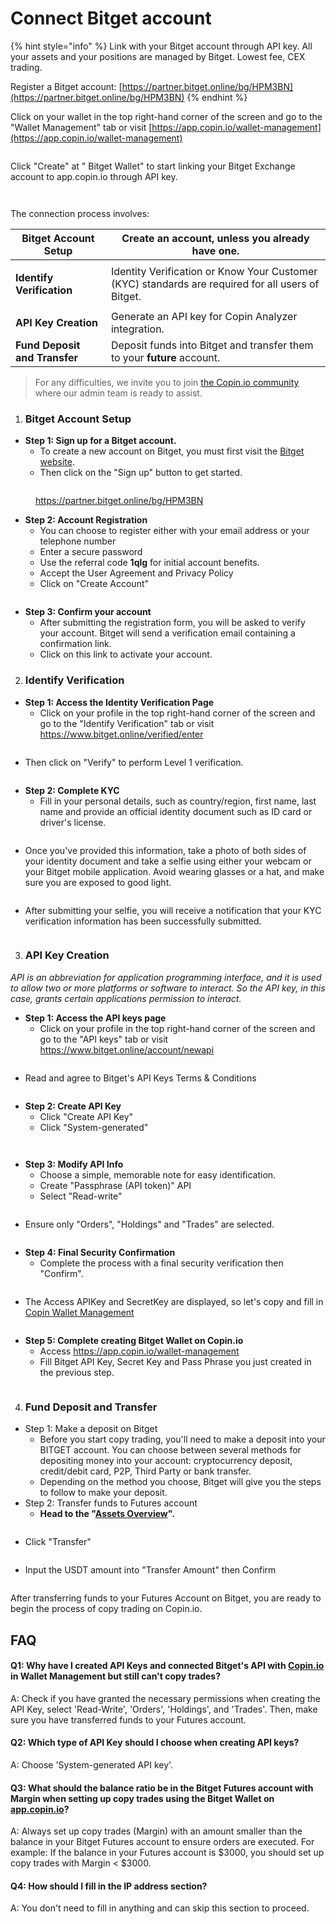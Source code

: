 # Connect Bitget account

{% hint style="info" %}
Link with your Bitget account through API key. All your assets and your positions are managed by Bitget. Lowest fee, CEX trading.&#x20;

Register a Bitget account: [https://partner.bitget.online/bg/HPM3BN](https://partner.bitget.online/bg/HPM3BN)
{% endhint %}

Click on your wallet in the top right-hand corner of the screen and go to the "Wallet Management" tab or visit [https://app.copin.io/wallet-management](https://app.copin.io/wallet-management)

<figure><img src="https://decentralab.larksuite.com/space/api/box/stream/download/asynccode/?code=ZDU1ZTJhNjdkYjcyZGQxZWViMjc1MjQ2YzZjZmUyNTZfQmtqNUY3OHpUbTdhMjE4blRSUG9qNjV5VTdwTkZvUzJfVG9rZW46U0ZPQ2JOeHFib0V4RE14MUZnMXVWMEZRczJmXzE3MTEzNTUyMzM6MTcxMTM1ODgzM19WNA" alt=""><figcaption></figcaption></figure>

Click "Create" at " Bitget Wallet" to start linking your Bitget Exchange account to app.copin.io through API key.

<figure><img src="https://decentralab.larksuite.com/space/api/box/stream/download/asynccode/?code=NTRjZjdiOGM3OWNmNGFkYTNmOGVjOWU0MWUwZDI1MThfeGRMZm83N1hBM29NTmNlcUVjZTc1TUVxNXVRbFlldFNfVG9rZW46QzJsaWJhOGwyb0MyZG54OHQ4WnVuNVNpc0JlXzE3MTEzNTUyNDk6MTcxMTM1ODg0OV9WNA" alt=""><figcaption></figcaption></figure>

<figure><img src="../../.gitbook/assets/image (2).png" alt=""><figcaption></figcaption></figure>

The connection process involves:

| **Bitget Account Setup**                          | Create an account, unless you already have one.                                                   |
| ------------------------------------------------- | ------------------------------------------------------------------------------------------------- |
| <p><strong>Identify Verification</strong><br></p> | Identity Verification or Know Your Customer (KYC) standards are required for all users of Bitget. |
| **API Key Creation**                              | Generate an API key for Copin Analyzer integration.                                               |
| **Fund Deposit and Transfer**                     | Deposit funds into Bitget and transfer them to your **future** account.                           |

> For any difficulties, we invite you to join [the Copin.io community](https://bingx.com/en-us/invite/DY5QNN) where our admin team is ready to assist.

1. ### **Bitget Account Setup**

* **Step 1: Sign up for a Bitget account.**
  * To create a new account on Bitget, you must first visit the [Bitget website](https://partner.bitget.online/bg/HPM3BN).
  * Then click on the "Sign up" button to get started.

<figure><img src="https://decentralab.larksuite.com/space/api/box/stream/download/asynccode/?code=YTE3NjY5NzdiYzMzNDEwNWM3ZDc3YzgwMWEyYmUyYzlfd1ZvS3B4aDB1SW4zcHYwdmx6enFsaWlCbzdUNEt0a2hfVG9rZW46SWFFVGJwdE41b01sQkN4blVxWnV3c2lsc1VoXzE3MTEzNTUyODM6MTcxMTM1ODg4M19WNA" alt=""><figcaption><p><a href="https://partner.bitget.online/bg/HPM3BN">https://partner.bitget.online/bg/HPM3BN</a></p></figcaption></figure>

* **Step 2: Account Registration**
  * You can choose to register either with your email address or your telephone number
  * Enter a secure password
  * Use the referral code **1qlg** for initial account benefits.
  * Accept the User Agreement and Privacy Policy
  * Click on "Create Account"

<figure><img src="https://decentralab.larksuite.com/space/api/box/stream/download/asynccode/?code=MWNmOGNhMTU4NzZlZjEzN2Q1ZDNlMDBjOWVhMGU3NmZfcThrcTE0Y0NyN3FjSVYxNG51NG0yMzNpbVBmSVBLcGtfVG9rZW46QWxHZmI0Qzd6b0NBQVl4MkZnRnVoWUJJc1doXzE3MTEzNTUzMTQ6MTcxMTM1ODkxNF9WNA" alt=""><figcaption></figcaption></figure>

* **Step 3: Confirm your account**
  * After submitting the registration form, you will be asked to verify your account. Bitget will send a verification email containing a confirmation link.
  * Click on this link to activate your account.

2. ### **Identify Verification**

* **Step 1: Access the Identity Verification Page**
  * Click on your profile in the top right-hand corner of the screen and go to the "Identify Verification" tab or visit https://www.bitget.online/verified/enter

<figure><img src="https://decentralab.larksuite.com/space/api/box/stream/download/asynccode/?code=MmM3ZTViNTM5ZmQ3MTYxMTBhYTM2MWY2NTg4MDQ4YWZfU0RkMWJMUVpxbVVHVlVWU1NUVFBqZU56QnZCc3VCM1NfVG9rZW46SHIwcGJ0SWI4b2VBTkx4NFZhTnVZS2E3c21jXzE3MTEzNTUzMzc6MTcxMTM1ODkzN19WNA" alt=""><figcaption></figcaption></figure>

* Then click on "Verify" to perform Level 1 verification.

<figure><img src="https://decentralab.larksuite.com/space/api/box/stream/download/asynccode/?code=MTI0ZWYyODU2MmJhOGMxNzg3ZGEzN2Y1MWQyNjBjM2Rfa242dWl5RnljUkZUOW90dnh2eGxKVG56OW1ZRTFsRUhfVG9rZW46UUlSTGI2NGU2bzdDaUZ4Um8zbnVhWnQwc3hjXzE3MTEzNTUzNTY6MTcxMTM1ODk1Nl9WNA" alt=""><figcaption></figcaption></figure>

* **Step 2: Complete KYC**
  * Fill in your personal details, such as country/region, first name, last name and provide an official identity document such as ID card or driver's license.

<figure><img src="https://decentralab.larksuite.com/space/api/box/stream/download/asynccode/?code=MmRiYjhjOTg3NjJkOTY3YjljMTJmMDQ3ZWVmYjgzMjBfa2ZrQVRhbjdqSnJ4M0VCWGNpYUxEWXFTb0pPR3FhZlJfVG9rZW46Wkp0SGIyWDl4b0M5dXR4c01FdnVDbXFtc0JlXzE3MTEzNTUzNzg6MTcxMTM1ODk3OF9WNA" alt=""><figcaption></figcaption></figure>

* Once you've provided this information, take a photo of both sides of your identity document and take a selfie using either your webcam or your Bitget mobile application. Avoid wearing glasses or a hat, and make sure you are exposed to good light.

<figure><img src="https://decentralab.larksuite.com/space/api/box/stream/download/asynccode/?code=ODNiMGE3YjViMTg0MjI1OGIyNjBmYjU0M2RjMDM3ZmFfbGxya2JjMDIxd2M2bFdQWkxJdVA3NThGNG5VZ3p5WkNfVG9rZW46QXF6bWJPakpHb0FaV0d4dGZMbXVERWNNc3hmXzE3MTEzNTUzOTA6MTcxMTM1ODk5MF9WNA" alt=""><figcaption></figcaption></figure>

* After submitting your selfie, you will receive a notification that your KYC verification information has been successfully submitted.

<figure><img src="../../.gitbook/assets/image (1) (1).png" alt=""><figcaption></figcaption></figure>

3. ### **API Key Creation**

_API is an abbreviation for application programming interface, and it is used to allow two or more platforms or software to interact. So the API key, in this case, grants certain applications permission to interact._

* **Step 1: Access the API keys page**
  * Click on your profile in the top right-hand corner of the screen and go to the "API keys" tab or visit https://www.bitget.online/account/newapi

<figure><img src="../../.gitbook/assets/image (2) (1).png" alt=""><figcaption></figcaption></figure>

* Read and agree to Bitget's API Keys Terms & Conditions

<figure><img src="../../.gitbook/assets/image (3).png" alt=""><figcaption></figcaption></figure>

* **Step 2: Create API Key**
  * Click "Create API Key"
  * Click "System-generated"

<figure><img src="../../.gitbook/assets/image (4).png" alt=""><figcaption></figcaption></figure>

<figure><img src="../../.gitbook/assets/image (5).png" alt=""><figcaption></figcaption></figure>

* **Step 3: Modify API Info**
  * Choose a simple, memorable note for easy identification.
  * Create "Passphrase (API token)" API
  * Select "Read-write"

<figure><img src="../../.gitbook/assets/image (6).png" alt=""><figcaption></figcaption></figure>

* Ensure only "Orders", "Holdings" and "Trades" are selected.

<figure><img src="../../.gitbook/assets/image (7).png" alt=""><figcaption></figcaption></figure>

* **Step 4: Final Security Confirmation**
  * Complete the process with a final security verification then "Confirm".

<figure><img src="../../.gitbook/assets/image (8).png" alt=""><figcaption></figcaption></figure>

* The Access APIKey and SecretKey are displayed, so let's copy and fill in[ Copin Wallet Management](https://app.copin.io/wallet-management)

<figure><img src="../../.gitbook/assets/image (9).png" alt=""><figcaption></figcaption></figure>

* **Step 5: Complete creating Bitget Wallet on Copin.io**
  * Access https://app.copin.io/wallet-management
  * Fill Bitget API Key, Secret Key and Pass Phrase you just created in the previous step.

<figure><img src="../../.gitbook/assets/image (10).png" alt=""><figcaption></figcaption></figure>

4. ### **Fund Deposit and Transfer**

* Step 1: Make a deposit on Bitget
  * Before you start copy trading, you'll need to make a deposit into your BITGET account. You can choose between several methods for depositing money into your account: cryptocurrency deposit, credit/debit card, P2P, Third Party or bank transfer.
  * Depending on the method you choose, Bitget will give you the steps to follow to make your deposit.
* Step 2: Transfer funds to Futures account
  * **Head to the "**[**Assets Overview**](https://www.bitget.online/asset)**".**

<figure><img src="../../.gitbook/assets/image (11).png" alt=""><figcaption></figcaption></figure>

* Click "Transfer"

<figure><img src="../../.gitbook/assets/image (12).png" alt=""><figcaption></figcaption></figure>

* Input the USDT amount into "Transfer Amount" then Confirm

<figure><img src="../../.gitbook/assets/image (13).png" alt=""><figcaption></figcaption></figure>

After transferring funds to your Futures Account on Bitget, you are ready to begin the process of copy trading on Copin.io.



## FAQ

#### Q1: Why have I created API Keys and connected Bitget's API with [Copin.io](http://copin.io/) in Wallet Management but still can't copy trades? &#x20;

A: Check if you have granted the necessary permissions when creating the API Key, select 'Read-Write', 'Orders', 'Holdings', and 'Trades'. Then, make sure you have transferred funds to your Futures account. &#x20;

#### Q2: Which type of API Key should I choose when creating API keys? &#x20;

A: Choose 'System-generated API key'. &#x20;

#### Q3: What should the balance ratio be in the Bitget Futures account with Margin when setting up copy trades using the Bitget Wallet on [app.copin.io](http://app.copin.io/)? &#x20;

A: Always set up copy trades (Margin) with an amount smaller than the balance in your Bitget Futures account to ensure orders are executed. For example: If the balance in your Futures account is $3000, you should set up copy trades with Margin < $3000. &#x20;

#### Q4: How should I fill in the IP address section? &#x20;

A: You don't need to fill in anything and can skip this section to proceed.
